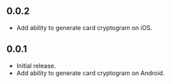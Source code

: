 ## 0.0.2
* Add ability to generate card cryptogram on iOS.


## 0.0.1

* Initial release.
* Add ability to generate card cryptogram on Android.
